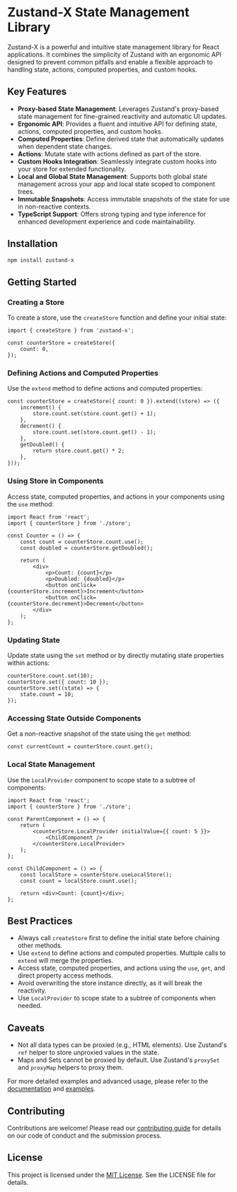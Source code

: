 # Zustand-X State Management Library

Zustand-X is a powerful and intuitive state management library for React applications. It combines the simplicity of Zustand with an ergonomic API designed to prevent common pitfalls and enable a flexible approach to handling state, actions, computed properties, and custom hooks.

## Key Features

- **Proxy-based State Management**: Leverages Zustand's proxy-based state management for fine-grained reactivity and automatic UI updates.
- **Ergonomic API**: Provides a fluent and intuitive API for defining state, actions, computed properties, and custom hooks.
- **Computed Properties**: Define derived state that automatically updates when dependent state changes.
- **Actions**: Mutate state with actions defined as part of the store.
- **Custom Hooks Integration**: Seamlessly integrate custom hooks into your store for extended functionality.
- **Local and Global State Management**: Supports both global state management across your app and local state scoped to component trees.
- **Immutable Snapshots**: Access immutable snapshots of the state for use in non-reactive contexts.
- **TypeScript Support**: Offers strong typing and type inference for enhanced development experience and code maintainability.

## Installation

```bash
npm install zustand-x
```

## Getting Started

### Creating a Store

To create a store, use the `createStore` function and define your initial state:

```tsx
import { createStore } from 'zustand-x';

const counterStore = createStore({
	count: 0,
});
```

### Defining Actions and Computed Properties

Use the `extend` method to define actions and computed properties:

```tsx
const counterStore = createStore({ count: 0 }).extend((store) => ({
	increment() {
		store.count.set(store.count.get() + 1);
	},
	decrement() {
		store.count.set(store.count.get() - 1);
	},
	getDoubled() {
		return store.count.get() * 2;
	},
}));
```

### Using Store in Components

Access state, computed properties, and actions in your components using the `use` method:

```tsx
import React from 'react';
import { counterStore } from './store';

const Counter = () => {
	const count = counterStore.count.use();
	const doubled = counterStore.getDoubled();

	return (
		<div>
			<p>Count: {count}</p>
			<p>Doubled: {doubled}</p>
			<button onClick={counterStore.increment}>Increment</button>
			<button onClick={counterStore.decrement}>Decrement</button>
		</div>
	);
};
```

### Updating State

Update state using the `set` method or by directly mutating state properties within actions:

```tsx
counterStore.count.set(10);
counterStore.set({ count: 10 });
counterStore.set((state) => {
	state.count = 10;
});
```

### Accessing State Outside Components

Get a non-reactive snapshot of the state using the `get` method:

```tsx
const currentCount = counterStore.count.get();
```

### Local State Management

Use the `LocalProvider` component to scope state to a subtree of components:

```tsx
import React from 'react';
import { counterStore } from './store';

const ParentComponent = () => {
	return (
		<counterStore.LocalProvider initialValue={{ count: 5 }}>
			<ChildComponent />
		</counterStore.LocalProvider>
	);
};

const ChildComponent = () => {
	const localStore = counterStore.useLocalStore();
	const count = localStore.count.use();

	return <div>Count: {count}</div>;
};
```

## Best Practices

- Always call `createStore` first to define the initial state before chaining other methods.
- Use `extend` to define actions and computed properties. Multiple calls to `extend` will merge the properties.
- Access state, computed properties, and actions using the `use`, `get`, and direct property access methods.
- Avoid overwriting the store instance directly, as it will break the reactivity.
- Use `LocalProvider` to scope state to a subtree of components when needed.

## Caveats

- Not all data types can be proxied (e.g., HTML elements). Use Zustand's `ref` helper to store unproxied values in the state.
- Maps and Sets cannot be proxied by default. Use Zustand's `proxySet` and `proxyMap` helpers to proxy them.

For more detailed examples and advanced usage, please refer to the [documentation](link-to-documentation) and [examples](link-to-examples).

## Contributing

Contributions are welcome! Please read our [contributing guide](link-to-contributing-guide) for details on our code of conduct and the submission process.

## License

This project is licensed under the [MIT License](link-to-license). See the LICENSE file for details.
